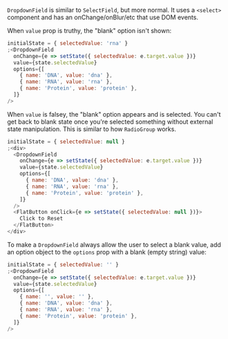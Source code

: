 `DropdownField` is similar to `SelectField`, but more normal. It uses a `<select>` component and has an onChange/onBlur/etc that use DOM events.

When `value` prop is truthy, the "blank" option isn't shown:

```js
initialState = { selectedValue: 'rna' }
;<DropdownField
  onChange={e => setState({ selectedValue: e.target.value })}
  value={state.selectedValue}
  options={[
    { name: 'DNA', value: 'dna' },
    { name: 'RNA', value: 'rna' },
    { name: 'Protein', value: 'protein' },
  ]}
/>
```

When `value` is falsey, the "blank" option appears and is selected. You can't get back to blank state once you're selected something without external state manipulation. This is similar to how `RadioGroup` works.

```js
initialState = { selectedValue: null }
;<div>
  <DropdownField
    onChange={e => setState({ selectedValue: e.target.value })}
    value={state.selectedValue}
    options={[
      { name: 'DNA', value: 'dna' },
      { name: 'RNA', value: 'rna' },
      { name: 'Protein', value: 'protein' },
    ]}
  />
  <FlatButton onClick={e => setState({ selectedValue: null })}>
    Click to Reset
  </FlatButton>
</div>
```

To make a `DropdownField` always allow the user to select a blank value, add an option object to the `options` prop with a blank (empty string) value:

```js
initialState = { selectedValue: '' }
;<DropdownField
  onChange={e => setState({ selectedValue: e.target.value })}
  value={state.selectedValue}
  options={[
    { name: '', value: '' },
    { name: 'DNA', value: 'dna' },
    { name: 'RNA', value: 'rna' },
    { name: 'Protein', value: 'protein' },
  ]}
/>
```
